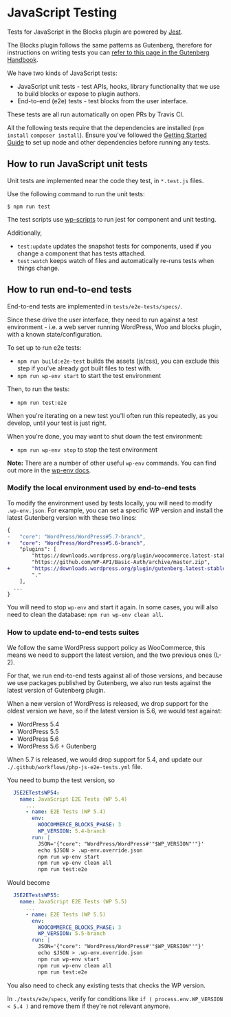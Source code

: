 # JavaScript Testing

Tests for JavaScript in the Blocks plugin are powered by [Jest](https://jestjs.io/).

The Blocks plugin follows the same patterns as Gutenberg, therefore for instructions on writing tests you can [refer to this page in the Gutenberg Handbook](https://developer.wordpress.org/block-editor/contributors/develop/testing-overview/).

We have two kinds of JavaScript tests:

- JavaScript unit tests - test APIs, hooks, library functionality that we use to build blocks or expose to plugin authors.
- End-to-end (e2e) tests - test blocks from the user interface.

These tests are all run automatically on open PRs by Travis CI.

All the following tests require that the dependencies are installed (`npm install` `composer install`). Ensure you've followed the [Getting Started Guide](getting-started.md) to set up node and other dependencies before running any tests.

## How to run JavaScript unit tests

Unit tests are implemented near the code they test, in `*.test.js` files.

Use the following command to run the unit tests:

```
$ npm run test
```

The test scripts use [wp-scripts](https://github.com/WordPress/gutenberg/tree/master/packages/scripts) to run jest for component and unit testing.

Additionally,

-   `test:update` updates the snapshot tests for components, used if you change a component that has tests attached.
-   `test:watch` keeps watch of files and automatically re-runs tests when things change.

## How to run end-to-end tests

End-to-end tests are implemented in `tests/e2e-tests/specs/`.

Since these drive the user interface, they need to run against a test environment - i.e. a web server running WordPress, Woo and blocks plugin, with a known state/configuration.

To set up to run e2e tests:

- `npm run build:e2e-test` builds the assets (js/css), you can exclude this step if you've already got built files to test with.
- `npm run wp-env start` to start the test environment

Then, to run the tests:

- `npm run test:e2e`

When you're iterating on a new test you'll often run this repeatedly, as you develop, until your test is just right.

When you're done, you may want to shut down the test environment:

- `npm run wp-env stop` to stop the test environment

**Note:** There are a number of other useful `wp-env` commands. You can find out more in the [wp-env docs](https://github.com/WordPress/gutenberg/blob/master/packages/env/README.md).

### Modify the local environment used by end-to-end tests

To modify the environment used by tests locally, you will need to modify `.wp-env.json`. For example, you can set a specific WP version and install the latest Gutenberg version with these two lines:

```diff
{
-	"core": "WordPress/WordPress#5.7-branch",
+	"core": "WordPress/WordPress#5.6-branch",
	"plugins": [
		"https://downloads.wordpress.org/plugin/woocommerce.latest-stable.zip",
		"https://github.com/WP-API/Basic-Auth/archive/master.zip",
+		"https://downloads.wordpress.org/plugin/gutenberg.latest-stable.zip",
		"."
	],
  ...
}
```

You will need to stop `wp-env` and start it again. In some cases, you will also need to clean the database: `npm run wp-env clean all`.

### How to update end-to-end tests suites

We follow the same WordPress support policy as WooCommerce, this means we need to support the latest version, and the two previous ones (L-2).

For that, we run end-to-end tests against all of those versions, and because we use packages published by Gutenberg, we also run tests against the latest version of Gutenberg plugin.

When a new version of WordPress is released, we drop support for the oldest version we have, so if the latest version is 5.6, we would test against:

- WordPress 5.4
- WordPress 5.5
- WordPress 5.6
- WordPress 5.6 + Gutenberg

When 5.7 is released, we would drop support for 5.4, and update our `./.github/workflows/php-js-e2e-tests.yml` file.

You need to bump the test version, so

```yml
  JSE2ETestsWP54:
    name: JavaScript E2E Tests (WP 5.4)
      ...
      - name: E2E Tests (WP 5.4)
        env:
          WOOCOMMERCE_BLOCKS_PHASE: 3
          WP_VERSION: 5.4-branch
        run: |
          JSON='{"core": "WordPress/WordPress#'"$WP_VERSION"'"}'
          echo $JSON > .wp-env.override.json
          npm run wp-env start
          npm run wp-env clean all
          npm run test:e2e
```

Would become

```yml
  JSE2ETestsWP55:
    name: JavaScript E2E Tests (WP 5.5)
      ...
      - name: E2E Tests (WP 5.5)
        env:
          WOOCOMMERCE_BLOCKS_PHASE: 3
          WP_VERSION: 5.5-branch
        run: |
          JSON='{"core": "WordPress/WordPress#'"$WP_VERSION"'"}'
          echo $JSON > .wp-env.override.json
          npm run wp-env start
          npm run wp-env clean all
          npm run test:e2e
```

You also need to check any existing tests that checks the WP version.

In `./tests/e2e/specs`, verify for conditions like `if ( process.env.WP_VERSION < 5.4 )` and remove them if they're not relevant anymore.
